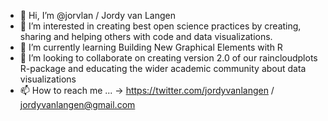 - 👋 Hi, I’m @jorvlan / Jordy van Langen
- 👀 I’m interested in creating best open science practices by creating, sharing and helping others with code and data visualizations. 
- 🌱 I’m currently learning Building New Graphical Elements with R
- 💞️ I’m looking to collaborate on creating version 2.0 of our raincloudplots R-package and educating the wider academic community about data visualizations
- 📫 How to reach me ... -> https://twitter.com/jordyvanlangen / jordyvanlangen@gmail.com 

<!---
jorvlan/jorvlan is a ✨ special ✨ repository because its `README.md` (this file) appears on your GitHub profile.
You can click the Preview link to take a look at your changes.
--->
